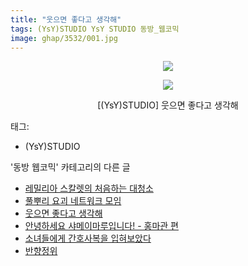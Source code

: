 ```yaml
---
title: "웃으면 좋다고 생각해"
tags: (YsY)STUDIO YsY STUDIO 동방_웹코믹
image: ghap/3532/001.jpg
---
```

<div class="article">
<p style="text-align: center; clear: none; float: none;"><img src="{{ site.nasurl }}/ghap/3532/001.jpg"/></p>
<p style="text-align: center; clear: none; float: none;"><img src="{{ site.nasurl }}/ghap/3532/002.jpg"/></p>
<p style="text-align: center; clear: none; float: none;">[(YsY)STUDIO] 웃으면 좋다고 생각해</p>
</div><div class="tagTrail">
<p>태그: </p>
<ul>
<li>(YsY)STUDIO</li>
</ul>
</div><div class="another">
<p>'동방 웹코믹' 카테고리의 다른 글</p>
<ul>
<li><a href="/2017-07-11-ghap_3534">레밀리아 스칼렛의 처음하는 대청소</a></li>
<li><a href="/2017-07-11-ghap_3533">풀뿌리 요괴 네트워크 모임</a></li>
<li><a href="/2017-07-11-ghap_3532">웃으면 좋다고 생각해</a></li>
<li><a href="/2017-07-11-ghap_3531">안녕하세요 샤메이마루입니다! - 홍마관 편</a></li>
<li><a href="/2017-07-11-ghap_3530">소녀들에게 간호사복을 입혀보았다</a></li>
<li><a href="/2017-07-11-ghap_3529">반향정위</a></li>
</ul>
</div><div class="cb_module cb_fluid">
<div class="cb_wrt cb_profile">
</div><!-- commentList close -->
</div>